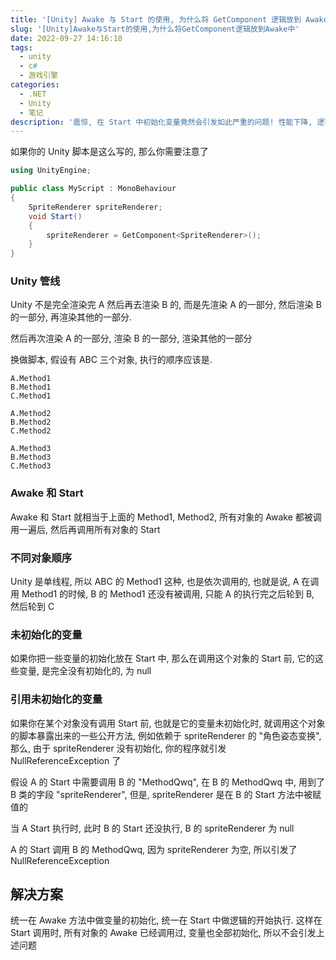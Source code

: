 ```yaml
---
title: '[Unity] Awake 与 Start 的使用, 为什么将 GetComponent 逻辑放到 Awake 中'
slug: '[Unity]Awake与Start的使用,为什么将GetComponent逻辑放到Awake中'
date: 2022-09-27 14:16:18
tags:
  - unity
  - c#
  - 游戏引擎
categories:
  - .NET
  - Unity
  - 笔记
description: '震惊, 在 Start 中初始化变量竟然会引发如此严重的问题! 性能下降, 逻辑异常, 到底是人性的扭曲还是道德的沦丧?'
---
```


如果你的 Unity 脚本是这么写的, 那么你需要注意了

```csharp
using UnityEngine;

public class MyScript : MonoBehaviour
{
    SpriteRenderer spriteRenderer;
    void Start()
    {
        spriteRenderer = GetComponent<SpriteRenderer>();
    }
}
```


### Unity 管线

Unity 不是完全渲染完 A 然后再去渲染 B 的, 而是先渲染 A 的一部分, 然后渲染 B 的一部分, 再渲染其他的一部分.


然后再次渲染 A 的一部分, 渲染 B 的一部分, 渲染其他的一部分


换做脚本, 假设有 ABC 三个对象, 执行的顺序应该是.


```
A.Method1
B.Method1
C.Method1

A.Method2
B.Method2
C.Method2

A.Method3
B.Method3
C.Method3
```

### Awake 和 Start

Awake  和 Start 就相当于上面的 Method1, Method2, 所有对象的 Awake 都被调用一遍后, 然后再调用所有对象的 Start


### 不同对象顺序

Unity 是单线程, 所以 ABC 的 Method1 这种, 也是依次调用的, 也就是说, A 在调用 Method1 的时候, B 的 Method1 还没有被调用, 只能 A 的执行完之后轮到 B, 然后轮到 C


### 未初始化的变量

如果你把一些变量的初始化放在 Start 中, 那么在调用这个对象的 Start 前, 它的这些变量, 是完全没有初始化的, 为 null


### 引用未初始化的变量

如果你在某个对象没有调用 Start 前, 也就是它的变量未初始化时, 就调用这个对象的脚本暴露出来的一些公开方法, 例如依赖于 spriteRenderer  的 "角色姿态变换", 那么, 由于 spriteRenderer 没有初始化, 你的程序就引发 NullReferenceException 了



假设 A 的 Start 中需要调用 B 的 "MethodQwq", 在 B 的 MethodQwq 中, 用到了 B 类的字段 "spriteRenderer", 但是, spriteRenderer 是在 B 的 Start 方法中被赋值的


当 A Start 执行时, 此时 B 的 Start 还没执行, B 的 spriteRenderer 为 null


A 的 Start 调用 B 的 MethodQwq, 因为 spriteRenderer 为空, 所以引发了 NullReferenceException


## 解决方案

统一在 Awake 方法中做变量的初始化, 统一在 Start 中做逻辑的开始执行. 这样在 Start 调用时, 所有对象的 Awake 已经调用过, 变量也全部初始化, 所以不会引发上述问题
 
